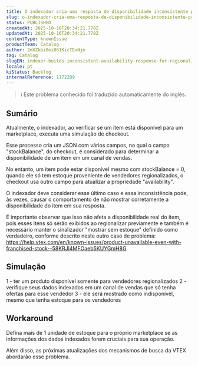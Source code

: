 ```yaml
---
title: O indexador cria uma resposta de disponibilidade inconsistente para mercados regionalizados
slug: o-indexador-cria-uma-resposta-de-disponibilidade-inconsistente-para-mercados-regionalizados
status: PUBLISHED
createdAt: 2025-10-16T20:34:21.778Z
updatedAt: 2025-10-16T20:34:21.778Z
contentType: knownIssue
productTeam: Catalog
author: 2mXZkbi0oi061KicTExNjo
tag: Catalog
slugEN: indexer-builds-inconsistent-availability-response-for-regionalized-marketplaces
locale: pt
kiStatus: Backlog
internalReference: 1172289
---
```


>ℹ️ Este problema conhecido foi traduzido automaticamente do inglês.

## Sumário


Atualmente, o indexador, ao verificar se um item está disponível para um marketplace, executa uma simulação de checkout.

Esse processo cria um JSON com vários campos, no qual o campo "stockBalance", do checkout, é considerado para determinar a disponibilidade de um item em um canal de vendas.

No entanto, um item pode estar disponível mesmo com stockBalance = 0, quando ele só tem estoque proveniente de vendedores regionalizados, o checkout usa outro campo para atualizar a propriedade "availability".

O indexador deve considerar esse último caso e essa inconsistência pode, às vezes, causar o comportamento de não mostrar corretamente a disponibilidade do item em sua resposta.

É importante observar que isso não afeta a disponibilidade real do item, pois esses itens só serão exibidos ao regionalizar previamente e também é necessário manter o sinalizador "mostrar sem estoque" definido como verdadeiro, conforme descrito neste outro caso de problema: https://help.vtex.com/en/known-issues/product-unavailable-even-with-franchised-stock--58KRJl4MFOaeb5KUYGmH8G
## Simulação


1 - ter um produto disponível somente para vendedores regionalizados
2 - verifique seus dados indexados em um canal de vendas que só tenha ofertas para esse vendedor
3 - ele será mostrado como indisponível, mesmo que tenha estoque para os vendedores


## Workaround


Defina mais de 1 unidade de estoque para o próprio marketplace se as informações dos dados indexados forem cruciais para sua operação.

Além disso, as próximas atualizações dos mecanismos de busca da VTEX abordarão esse problema.